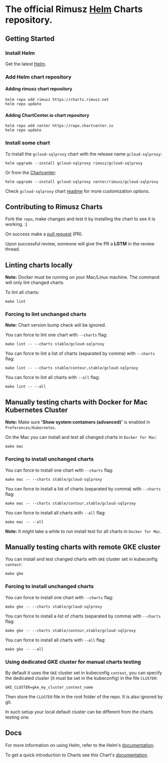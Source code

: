 # The official Rimusz [Helm](https://helm.sh) Charts repository.

## Getting Started

### Install Helm

Get the latest [Helm](https://helm.sh/docs/intro/install/).

### Add Helm chart repository

#### Adding rimusz chart repository

 ```console
 helm repo add rimusz https://charts.rimusz.net
 helm repo update
 ```

#### Adding ChartCenter.io chart repository

 ```console
 helm repo add center https://repo.chartcenter.io
 helm repo update
 ```
 
### Install some chart

To install the `gcloud-sqlproxy` chart with the release name `gcloud-sqlproxy`:

```console
helm upgrade --install gcloud-sqlproxy rimusz/gcloud-sqlproxy
```

Or from the [Chartcenter](https://chartcenter.io/rimusz/gcloud-sqlproxy):

```console
helm upgrade --install gcloud-sqlproxy center/rimusz/gcloud-sqlproxy
```

Check `gcloud-sqlproxy` chart [readme](stable/gcloud-sqlproxy/README.md) for more customization options.

## Contributing to Rimusz Charts

Fork the `repo`, make changes and test it by installing the chart to see it is working. :)

On success make a [pull request](https://help.github.com/articles/using-pull-requests) (PR).

Upon successful review, someone will give the PR a __LGTM__ in the review thread.

## Linting charts locally

**Note:** Docker must be running on your Mac/Linux machine. 
The command will only lint changed charts.

To lint all charts:

```console
make lint
```

### Forcing to lint unchanged charts

**Note:** Chart version bump check will be ignored.

You can force to lint one chart with `--charts` flag:

```console
make lint -- --charts stable/gcloud-sqlproxy
```

You can force to lint a list of charts (separated by comma) with `--charts` flag:

```console
make lint -- --charts stable/contour,stable/gcloud-sqlproxy
```

You can force to lint all charts with `--all` flag:

```console
make lint -- --all
```

## Manually testing charts with Docker for Mac Kubernetes Cluster

**Note:** Make sure **'Show system containers (advanced)'** is enabled in `Preferences/Kubernetes`.

On the Mac you can install and test all changed charts in `Docker for Mac`:

```console
make mac
```

### Forcing to install unchanged charts

You can force to install one chart with `--charts` flag:

```console
make mac -- --charts stable/gcloud-sqlproxy
```

You can force to install a list of charts (separated by comma) with `--charts` flag:

```console
make mac -- --charts stable/contour,stable/gcloud-sqlproxy
```

You can force to install all charts with `--all` flag:

```console
make mac -- --all
```

**Note:** It might take a while to run install test for all charts in `Docker for Mac`.

## Manually testing charts with remote GKE cluster

You can install and test changed charts with `GKE` cluster set in kubeconfig `context`:

```console
make gke
```

### Forcing to install unchanged charts

You can force to install one chart with `--charts` flag:

```console
make gke -- --charts stable/gcloud-sqlproxy
```

You can force to install a list of charts (separated by comma) with `--charts` flag:

```console
make gke -- --charts stable/contour,stable/gcloud-sqlproxy
```

You can force to install all charts with `--all` flag:

```console
make gke -- --all
```

### Using dedicated GKE cluster for manual charts testing

By default it uses the `GKE` cluster set in kubeconfig `context`, you can specify the dedicated cluster (it must be set in the kubeconfig) in the file `CLUSTER`:

```
GKE_CLUSTER=gke_my_cluster_context_name
```

Then store the `CLUSTER` file in the root folder of the repo. It is also ignored by git.

In such setup your local default cluster can be different from the charts testing one.

## Docs

For more information on using Helm, refer to the Helm's [documentation](https://docs.helm.sh/using_helm/#quickstart-guide).

To get a quick introduction to Charts see this Chart's [documentation](https://docs.helm.sh/developing_charts/#charts). 
